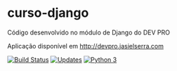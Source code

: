 # curso-django
Código desenvolvido no módulo de Django do DEV PRO

Aplicação disponível em http://devpro.jasielserra.com

[![Build Status](https://app.travis-ci.com/jasielserra/curso_django.svg?branch=master)](https://app.travis-ci.com/jasielserra/curso_django)
[![Updates](https://pyup.io/repos/github/jasielserra/curso_django/shield.svg)](https://pyup.io/repos/github/jasielserra/curso_django/)
[![Python 3](https://pyup.io/repos/github/jasielserra/curso_django/python-3-shield.svg)](https://pyup.io/repos/github/jasielserra/curso_django/)
